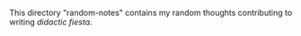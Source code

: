 This directory "random-notes" contains my random thoughts contributing to writing _didactic fiesta_.
